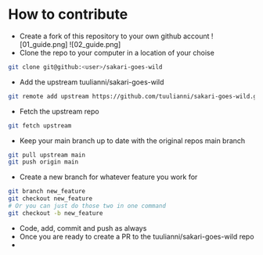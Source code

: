 # How to contribute
- Create a fork of this repository to your own github account
![01_guide.png]
![02_guide.png]
- Clone the repo to your computer in a location of your choise
```bash
git clone git@github:<user>/sakari-goes-wild
```
- Add the upstream tuulianni/sakari-goes-wild
```bash
git remote add upstream https://github.com/tuulianni/sakari-goes-wild.git
```
- Fetch the upstream repo
```bash
git fetch upstream
```
- Keep your main branch up to date with the original repos main branch
```bash
git pull upstream main
git push origin main
```
- Create a new branch for whatever feature you work for
```bash
git branch new_feature
git checkout new_feature
# Or you can just do those two in one command
git checkout -b new_feature
```
- Code, add, commit and push as always
- Once you are ready to create a PR to the tuulianni/sakari-goes-wild repo
-
